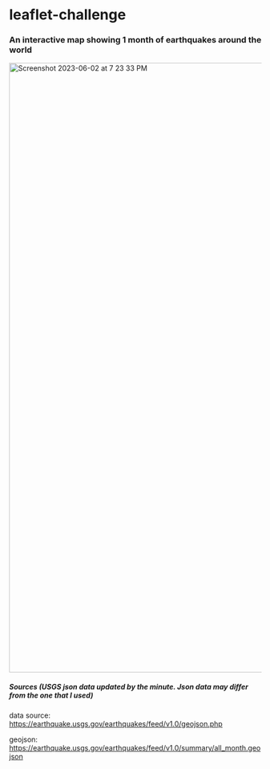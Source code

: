 # leaflet-challenge

### An interactive map showing 1 month of earthquakes around the world

<img width="1215" alt="Screenshot 2023-06-02 at 7 23 33 PM" src="https://github.com/anthonybpino/leaflet-challenge/assets/112681621/e239cf8a-b3ef-4fb9-b60b-e258b1389d21">

##### Sources (USGS json data updated by the minute. Json data may differ from the one that I used)
data source: https://earthquake.usgs.gov/earthquakes/feed/v1.0/geojson.php

geojson: https://earthquake.usgs.gov/earthquakes/feed/v1.0/summary/all_month.geojson
